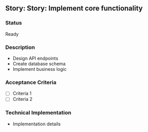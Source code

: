 ## Story: Story: Implement core functionality

### Status

Ready

### Description

- Design API endpoints
- Create database schema
- Implement business logic

### Acceptance Criteria

- [ ] Criteria 1
- [ ] Criteria 2

### Technical Implementation

- Implementation details

